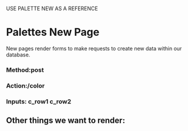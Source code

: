 USE PALETTE NEW AS A REFERENCE

# Palettes New Page

New pages render forms to make requests to create new data within our database.

### Method:post
### Action:/color
### Inputs: c_row1 c_row2

## Other things we want to render: 